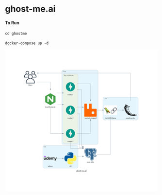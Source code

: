 # ghost-me.ai
#### To Run
    cd ghostme
    
    docker-compose up -d 

![alt text](ghost-me.ai.png)
